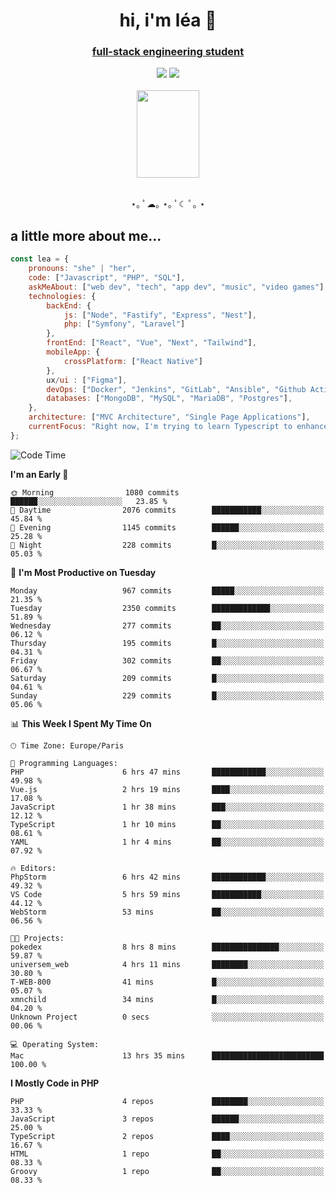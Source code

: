 <h1 align="center">hi, i'm léa 🌙</h1>
<h3 align="center"><ins>full-stack engineering student</ins></h3>  
<div align="center">
  <a href="https://www.linkedin.com/in/lea-reiter22/"><img src="https://img.shields.io/badge/LinkedIn-0077B5?style=for-the-badge&logo=linkedin&logoColor=white"/></a>
  <a href="mailto:lea.reiter@outlook.fr"><img src="https://img.shields.io/badge/Contact-2A2A2A?style=for-the-badge&logo=minutemailer&logoColor=white"/></a>
</div>
<br>
  <div align="center">  <img src="https://github.com/xmnchild/xmnchild/blob/main/1702415560_StardewValleyHappyGreyCat.png" height="140" width="100"/>
</div>
<br>
  <p align="center">
                 ⋆｡ ﾟ☁︎｡ ⋆｡ ﾟ☾ ﾟ｡ ⋆
  </p>
  <h2>a little more about me...</h2>
  
```js
const lea = {
    pronouns: "she" | "her",
    code: ["Javascript", "PHP", "SQL"],
    askMeAbout: ["web dev", "tech", "app dev", "music", "video games"],
    technologies: {
        backEnd: {
            js: ["Node", "Fastify", "Express", "Nest"],
            php: ["Symfony", "Laravel"]
        },
        frontEnd: ["React", "Vue", "Next", "Tailwind"],
        mobileApp: {
            crossPlatform: ["React Native"]
        },
        ux/ui : ["Figma"],
        devOps: ["Docker", "Jenkins", "GitLab", "Ansible", "Github Actions"],
        databases: ["MongoDB", "MySQL", "MariaDB", "Postgres"],
    },
    architecture: ["MVC Architecture", "Single Page Applications"],
    currentFocus: "Right now, I'm trying to learn Typescript to enhance my Javascript development.",
};
```
<!--START_SECTION:waka-->
![Code Time](http://img.shields.io/badge/Code%20Time-14%20hrs%207%20mins-blue)

**I'm an Early 🐤** 

```text
🌞 Morning                1080 commits        ██████░░░░░░░░░░░░░░░░░░░   23.85 % 
🌆 Daytime                2076 commits        ███████████░░░░░░░░░░░░░░   45.84 % 
🌃 Evening                1145 commits        ██████░░░░░░░░░░░░░░░░░░░   25.28 % 
🌙 Night                  228 commits         █░░░░░░░░░░░░░░░░░░░░░░░░   05.03 % 
```
📅 **I'm Most Productive on Tuesday** 

```text
Monday                   967 commits         █████░░░░░░░░░░░░░░░░░░░░   21.35 % 
Tuesday                  2350 commits        █████████████░░░░░░░░░░░░   51.89 % 
Wednesday                277 commits         ██░░░░░░░░░░░░░░░░░░░░░░░   06.12 % 
Thursday                 195 commits         █░░░░░░░░░░░░░░░░░░░░░░░░   04.31 % 
Friday                   302 commits         ██░░░░░░░░░░░░░░░░░░░░░░░   06.67 % 
Saturday                 209 commits         █░░░░░░░░░░░░░░░░░░░░░░░░   04.61 % 
Sunday                   229 commits         █░░░░░░░░░░░░░░░░░░░░░░░░   05.06 % 
```


📊 **This Week I Spent My Time On** 

```text
🕑︎ Time Zone: Europe/Paris

💬 Programming Languages: 
PHP                      6 hrs 47 mins       ████████████░░░░░░░░░░░░░   49.98 % 
Vue.js                   2 hrs 19 mins       ████░░░░░░░░░░░░░░░░░░░░░   17.08 % 
JavaScript               1 hr 38 mins        ███░░░░░░░░░░░░░░░░░░░░░░   12.12 % 
TypeScript               1 hr 10 mins        ██░░░░░░░░░░░░░░░░░░░░░░░   08.61 % 
YAML                     1 hr 4 mins         ██░░░░░░░░░░░░░░░░░░░░░░░   07.92 % 

🔥 Editors: 
PhpStorm                 6 hrs 42 mins       ████████████░░░░░░░░░░░░░   49.32 % 
VS Code                  5 hrs 59 mins       ███████████░░░░░░░░░░░░░░   44.12 % 
WebStorm                 53 mins             ██░░░░░░░░░░░░░░░░░░░░░░░   06.56 % 

🐱‍💻 Projects: 
pokedex                  8 hrs 8 mins        ███████████████░░░░░░░░░░   59.87 % 
universem_web            4 hrs 11 mins       ████████░░░░░░░░░░░░░░░░░   30.80 % 
T-WEB-800                41 mins             █░░░░░░░░░░░░░░░░░░░░░░░░   05.07 % 
xmnchild                 34 mins             █░░░░░░░░░░░░░░░░░░░░░░░░   04.20 % 
Unknown Project          0 secs              ░░░░░░░░░░░░░░░░░░░░░░░░░   00.06 % 

💻 Operating System: 
Mac                      13 hrs 35 mins      █████████████████████████   100.00 % 
```

**I Mostly Code in PHP** 

```text
PHP                      4 repos             ████████░░░░░░░░░░░░░░░░░   33.33 % 
JavaScript               3 repos             ██████░░░░░░░░░░░░░░░░░░░   25.00 % 
TypeScript               2 repos             ████░░░░░░░░░░░░░░░░░░░░░   16.67 % 
HTML                     1 repo              ██░░░░░░░░░░░░░░░░░░░░░░░   08.33 % 
Groovy                   1 repo              ██░░░░░░░░░░░░░░░░░░░░░░░   08.33 % 
```




<!--END_SECTION:waka-->
